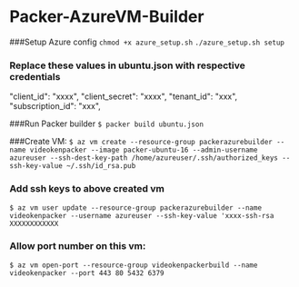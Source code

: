 # Packer-AzureVM-Builder

###Setup Azure config
`chmod +x azure_setup.sh`
`./azure_setup.sh setup`

### Replace these values in ubuntu.json with respective credentials
"client_id": "xxxx",
"client_secret": "xxxx",
"tenant_id": "xxx",
"subscription_id": "xxx",


###Run Packer builder
`$ packer build ubuntu.json`

###Create VM:
`$ az vm create --resource-group packerazurebuilder --name videokenpacker --image packer-ubuntu-16 --admin-username azureuser --ssh-dest-key-path /home/azureuser/.ssh/authorized_keys --ssh-key-value ~/.ssh/id_rsa.pub`

### Add ssh keys to above created vm
`$ az vm user update --resource-group packerazurebuilder --name videokenpacker --username azureuser --ssh-key-value 'xxxx-ssh-rsa XXXXXXXXXXXX`

### Allow port number on this vm:
`$ az vm open-port --resource-group videokenpackerbuild --name videokenpacker --port 443 80 5432 6379`
